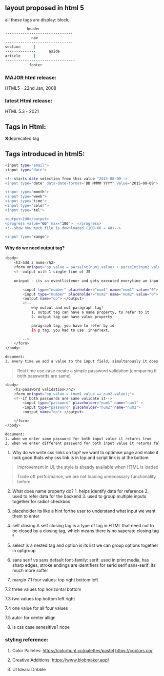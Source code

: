 
## layout proposed in html 5
all these tags are display: block;
```bash
          header 
-------------------------------
            nav 
-------------------------------
section      |
--------------      aside 
article      |
--------------------------------
           footer 
```

### MAJOR html release: 
HTML5 - 22nd Jan, 2008

### latest Html release:
HTML 5.3 - 2021

## Tags in Html:
<marquee></marquee> ❌deprecated tag

## Tags introduced in html5:
```bash
<input type="email">
<input type="date">

<!--starts date selection from this value "2015-08-09-->
<input type="date" data-date-format="DD MMMM YYYY" value="2015-08-09">

<input type="month">
<input type="week">
<input type="time">
<input type="color">
<input type="tel">

<output>100</output>
<progress value="60" max="100">  </progress>
<!--show how much file is downloaded (100-60 = 40)-->

<input type="range">
```

#### Why do we need output tag?
```bash
<body>
    <h2>add 2 nums</h2>
    <form oninput="op.value = parseInt(num1.value) + parseInt(num2.value);">
    <!--output with 1 single line of JS
    
    oninput - its an eventlistener and gets executed everytime an input is changed inside the input tags-->

        <input type="number" placeholder="num1" name="num1" value="0">
        <input type="number" placeholder="num2" name="num2" value="0">
        <output name="op"> </output>
        <!--
            why output and not paragraph tag?
            1. output tag can have a name property, to refer to it
            2. output tag can have value property

            paragraph tag, you have to refer by id 
            in p tag, you had to use .innerText,

        -->
    </form>
</body>

document:
1. every time we add a value to the input field, simultanously it does the operation and returns the value on the output tag field 
```
> Real time use case 
create a simple password validation (comparing if both passwords are same)
```bash
<body>
    <h2>password validation</h2>
    <form oninput="op.value = (num1.value == num2.value);">
    <!--if both passwords are same validate it-->
        <input type="password" placeholder="num1" name="num1" >
        <input type="password" placeholder="num2" name="num2">
        <output name="op"> </output>

    </form>
</body>

document:
1. when we enter same password for both input value it returns true 
2. when we enter different password for both input value it returns false
```
1. Why do we write css links on top?
we want to optimise page and make it look good thats why css link is in top 
and script link is at the bottom
> Improvement in UI, the style is already available when HTML is loaded 

> Trade off performance, we are not loading unnecessary functionality before.

2. What does name property do?
            1. helps identify data for reference
            2. used to refer data for the 
            backend 
            3. used to group multiple inputs together for radio/ checkbox 

3. placeholder
its like a hint forthe user to understand what input we want them to enter 

4. self closing 
A self closing tag is a type of tag in HTML that need not to be closed by a closing tag,
which means there is no saperate closing tag f

5. select is a nested tag and option is its list
we can group options together in optgroup

6. sans serif vs sans
default font-family: 
serif: used in print media, has sharp edges, stroke endings are identifiers for serid
serif 
sans-serif: its much more softer 

7. margin 
7.1 four values:
  top right bottom left 
               
7.2 three values 
  top horizontal bottom 

7.3 two values 
  top bottom 
  left right

7.4 one value 
  for all four values 

7.5 auto- for center allign
  
8. is css case senesitive? 
nope 







### styling reference:
1. Color Palletes:
https://colorhunt.co/palettes/pastel https://coolors.co/

2. Creative Additions:
https://www.blobmaker.app/

3. UI Ideas:
Dribble